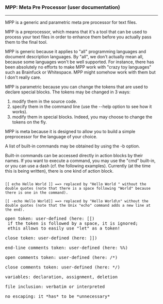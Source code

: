 ### MPP: Meta Pre Processor (user documentation)
-------------------------------------------------------------------

MPP is a generic and parametric meta pre processor for text files.

MPP is a preprocessor, which means that it's a tool that can be used to process your text files in order to enhance them before you actually pass them to the final tool.

MPP is generic because it applies to "all" programming languages and document description languages.
By "all", we don't actually mean all, because some languages won't be well supported. For instance, there has been absolutely no efforts to make MPP work with "crazy toy languages" such as Brainfuck or Whitespace. MPP might somehow work with them but I don't really care.

MPP is parametric because you can change the tokens that are used to declare special blocks. The tokens may be changed in 3 ways: 
1. modify them in the source code.
2. specify them in the command line (use the --help option to see how it works).
3. modify them in special blocks. Indeed, you may choose to change the tokens on the fly.

MPP is meta because it is designed to allow you to build a simple preprocessor for the language of your choice.

A list of built-in commands may be obtained by using the -b option.

Built-in commands can be accessed directly in action blocks by their names. If you want to execute a command, you may use the "cmd" built-in, or you can use a dash (cf. the following examples).
Currently (at the time this is being written), there is one kind of action block. 

<code>
[[ echo Hello World ]] ==> replaced by "Hello World " without the double quotes (note that there is a space following "World" because there is one in the command).
</code>

<code>
[[ -echo Hello World]] ==> replaced by "Hello World\n" without the double quotes (note that the Unix "echo" command adds a new line at the end).
</code>

<pre>
open token: user-defined (here: [[)
 if the token is followed by a space, it is ignored; 
 ethis allows to easily use "let" as a token!

close token: user-defined (here: ]])

end-line comments token: user-defined (here: %%)

open comments token: user-defined (here: /*)

close comments token: user-defined (here: */)

variables: declaration, assignment, deletion

file inclusion: verbatim or interpreted

no escaping: it *has* to be *unnecessary*
</pre>
